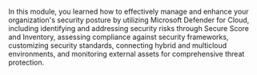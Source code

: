 In this module, you learned how to effectively manage and enhance your organization's security posture by utilizing Microsoft Defender for Cloud, including identifying and addressing security risks through Secure Score and Inventory, assessing compliance against security frameworks, customizing security standards, connecting hybrid and multicloud environments, and monitoring external assets for comprehensive threat protection.

